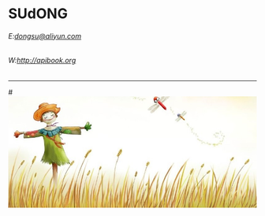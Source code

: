 # SUdONG
###### E:dongsu@aliyun.com
###### W:http://apibook.org
---------------------------------------
#![image](https://github.com/sud2g/sudong/blob/master/face/scarecrow.jpg)
